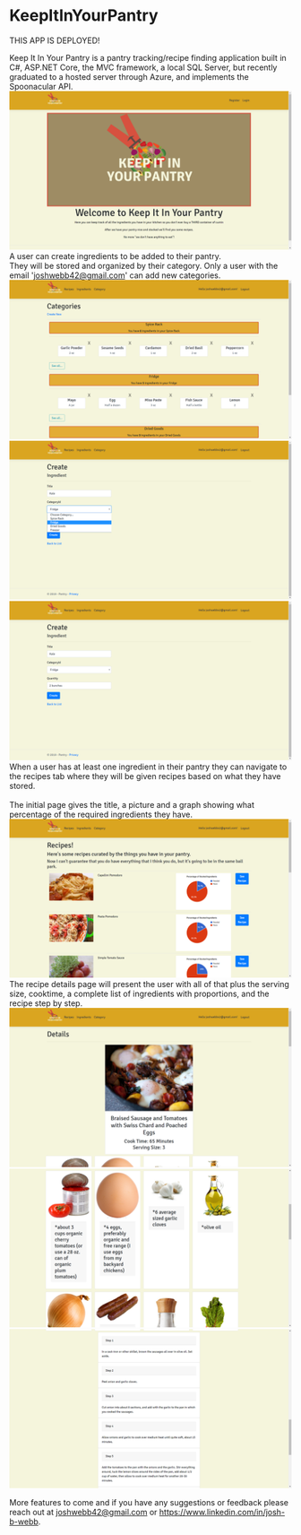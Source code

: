 # KeepItInYourPantry

THIS APP IS DEPLOYED!

Keep It In Your Pantry is a pantry tracking/recipe finding application built in C#, ASP.NET Core, the MVC framework, a local SQL Server, but recently graduated to a hosted server through Azure, and implements the Spoonacular API.
<img src="Pantry/Pantry/wwwroot/images/Screenshot (12).png">
A user can create ingredients to be added to their pantry.
<br />
They will be stored and organized by their category. Only a user with the email 'joshwebb42@gmail.com' can add new categories.
<img src="Pantry/Pantry/wwwroot/images/Screenshot (13).png">
<img src="Pantry/Pantry/wwwroot/images/Screenshot (25).png">
<img src="Pantry/Pantry/wwwroot/images/Screenshot (26).png">
When a user has at least one ingredient in their pantry they can navigate to the recipes tab where they will be given recipes based on what they have stored.  
<br />
The initial page gives the title, a picture and a graph showing what percentage of the required ingredients they have.
<img src="Pantry/Pantry/wwwroot/images/Screenshot (27).png">
The recipe details page will present the user with all of that plus the serving size, cooktime, a complete list of ingredients with proportions, and the recipe step by step. 
<img src="Pantry/Pantry/wwwroot/images/Screenshot (28).png">
<img src="Pantry/Pantry/wwwroot/images/Screenshot (29).png">
<img src="Pantry/Pantry/wwwroot/images/Screenshot (30).png">



More features to come and if you have any suggestions or feedback please reach out at joshwebb42@gmail.com or https://www.linkedin.com/in/josh-b-webb.

